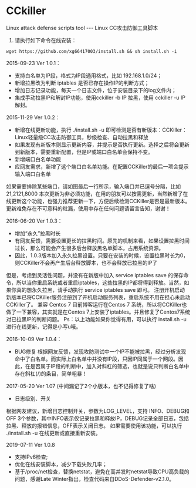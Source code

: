 # CCkiller
Linux attack defense scripts tool --- Linux CC攻击防御工具脚本

1. 请执行如下命令在线安装：

```
wget https://github.com/xg66417003/install.sh && sh install.sh -i
```

2015-09-23 Ver 1.0.1：

- 支持白名单为IP段，格式为IP段通用格式，比如 192.168.1.0/24；
- 新增拉黑改为判断 iptables 是否已存在操作IP的判断方式；
- 增加日志记录功能，每天一个日志文件，位于安装目录下的log文件内；
- 集成手动拉黑IP和解封IP功能，使用cckiller -b IP 拉黑，使用 cckiller -u IP 解封。

2015-11-29 Ver 1.0.2：

- 新增在线更新功能，执行 ./install.sh -u 即可检测是否有新版本：CCKiller：Linux轻量级CC攻击防御工具，秒级检查、自动拉黑和释放
- 如果发现有新版本则显示更新内容，并提示是否执行更新。选择之后将会更新到新版本，需要重新配置，但是IP或端口白名单会保持不变。
- 新增端口白名单功能
- 应网友需求，新增了这个端口白名单功能。在配置CCKiller的最后一项会提示输入端口白名单

如果需要排除某些端口，请如图最后一行所示，输入端口并已逗号分隔，比如 21,2121,8000
本次更新为非必须功能，在用的朋友可以按需更新，当然新增了在线更新这个功能，也强力推荐更新一下，方便后续检测CCKiller是否是最新版本。
更新难免存在不可意料的纰漏，使用中存在任何问题请留言告知，谢谢！

2016-06-20 Ver 1.0.3：

- 增加“永久”拉黑时长
- 有网友反馈，需要设置更长的拉黑时间。原先的机制来看，如果设置拉黑时间过长，那么可能会产生很多后台释放黑名单脚本，占用系统资源。
- 因此，1.0.3版本加入永久拉黑设置。只要在安装的时候，设置拉黑时长为0，则CCKiller不会再产生后台释放脚本，也不会释放已拉黑的IP了

但是，考虑到灵活性问题，并没有在新版中加入 service iptables save 的保存命令，所以当你重启系统或者重启iptables，这些拉黑的IP都将得到释放。当然，如果你真的想永久拉黑，请手动执行 service iptables save 即可。
注册开机启动
新版本已将CCKiller服务注册到了开机启动服务列表，重启系统不用在担心未启动CCKiller了。
兼容 Centos 7
目前博客运行在Centos 7 系统，所以将CCKiller也做了一下兼容，其实就是在Centos 7上安装了iptables。并且修复了Centos7系统对已拉黑IP的判断问题。
Ps：以上功能如果你觉得有用，可以执行 install.sh -u 进行在线更新，记得是小写u哦。

2016-10-09 Ver 1.0.4：

- BUG修复
根据网友反馈，发现攻防测试中一个IP不能被拉黑，经过分析发现命中了白名单。而实际上白名单中并没有IP段，只因IP同属于一个网段。因此，在是否属于IP段的判断中，加入对斜杠的筛选，也就是说只判断白名单中存在斜杠(/)的条目，简单粗暴！

2017-05-20 Ver 1.07 (中间漏记了2个小版本，也不记得修复了啥)

- 日志级别、开关

根据网友建议，新增日志控制开关，参数为LOG_LEVEL，支持 INFO、DEBUG和OFF 3个参数，其中INFO表示仅记录拉黑和释放IP，DEBUG记录全部日志，包括拉黑、释放的报错信息，OFF表示关闭日志。
如果需要使用该功能，可以执行 ./install.sh -u 在线更新或直接重新安装。

2019-07-11 Ver 1.0.8
- 支持IPv6检查;
- 优化在线安装脚本，减少下载失败几率；
- 基于/proc/net检查，替换netstat，避免在高并发时netstat导致CPU高负载的问题，感谢Late Winter指出，检查代码来自DDoS-Defender-v2.1.0。
